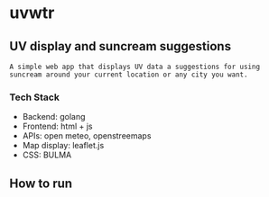 # uvwtr

## UV display and suncream suggestions

    A simple web app that displays UV data a suggestions for using suncream around your current location or any city you want.

### Tech Stack
- Backend: golang
- Frontend: html + js
- APIs: open meteo, openstreemaps
- Map display: leaflet.js
- CSS: BULMA

## How to run
